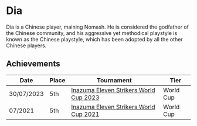 # Dia

Dia is a Chinese player, maining Nomash. 
He is considered the godfather of the Chinese community, 
and his aggressive yet methodical playstyle is known as the Chinese playstyle,
which has been adopted by all the other Chinese players.

## Achievements

|Date|Place|Tournament|Tier|
|-|-|-|-|
| 30/07/2023 | 5th | [Inazuma Eleven Strikers World Cup 2023](../tournaments/worldcup23.md) | World Cup |
| 07/2021 | 5th | [Inazuma Eleven Strikers World Cup 2021](../tournaments/worldcup21.md) | World Cup |
